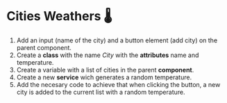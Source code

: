 # Cities Weathers 🌡️

1. Add an input (name of the city) and a button element (add city) on the parent component.
2. Create a **class** with the name *City* with the **attributes** name and temperature.
3. Create a variable with a list of cities in the parent **component**.
4. Create a new **service** wich generates a random temperature.
5. Add the necesary code to achieve that when clicking the button, a new city is added to the current list with a random temperature.